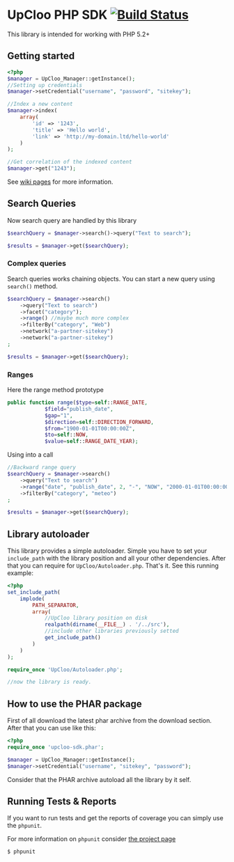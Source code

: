 # UpCloo PHP SDK [![Build Status](https://secure.travis-ci.org/wdalmut/upcloo-php-sdk.png)](http://travis-ci.org/wdalmut/upcloo-php-sdk?branch=master)

This library is intended for working with PHP 5.2+

## Getting started

```php
<?php
$manager = UpCloo_Manager::getInstance();
//Setting up credentials
$manager->setCredential("username", "password", "sitekey");

//Index a new content
$manager->index(
    array(
        'id' => '1243',
        'title' => 'Hello world',
        'link' => 'http://my-domain.ltd/hello-world'
    )
);

//Get correlation of the indexed content
$manager->get("1243");
```

See [wiki pages](upcloo-php-sdk/wiki) for more information.

## Search Queries

Now search query are handled by this library 

```php
$searchQuery = $manager->search()->query("Text to search");

$results = $manager->get($searchQuery);
```

### Complex queries

Search queries works chaining objects. You can start a new query
using ```search()``` method.

```php
$searchQuery = $manager->search()
    ->query("Text to search")
    ->facet("category");
    ->range() //maybe much more complex
    ->filterBy("category", "Web")
    ->network("a-partner-sitekey")
    ->network("a-partner-sitekey")
;

$results = $manager->get($searchQuery);
```

### Ranges 

Here the range method prototype

```php
public function range($type=self::RANGE_DATE, 
            $field="publish_date", 
            $gap="1", 
            $direction=self::DIRECTION_FORWARD, 
            $from="1900-01-01T00:00:00Z", 
            $to=self::NOW, 
            $value=self::RANGE_DATE_YEAR);
```

Using into a call

```php
//Backward range query
$searchQuery = $manager->search()
    ->query("Text to search")
    ->range("date", "publish_date", 2, "-", "NOW", "2000-01-01T00:00:00Z")
    ->filterBy("category", "meteo")
;

$results = $manager->get($searchQuery);
```

## Library autoloader

This library provides a simple autoloader. Simple you have
to set your ```include_path``` with the library position
and all your other dependencies. After that you can 
require for ```UpCloo/Autoloader.php```. That's it. See this
running example:

```php
<?php
set_include_path(
    implode(
        PATH_SEPARATOR,  
        array(
            //UpCloo library position on disk
            realpath(dirname(__FILE__) . '/../src'),
            //include other libraries previously setted
            get_include_path()
        )
    )
);

require_once 'UpCloo/Autoloader.php';

//now the library is ready.
```

## How to use the PHAR package

First of all download the latest phar archive from the download section.
After that you can use like this:

```php
<?php 
require_once 'upcloo-sdk.phar';

$manager = UpCloo_Manager::getInstance();
$manager->setCredential("username", "sitekey", "password");

```

Consider that the PHAR archive autoload all the library by it self.

## Running Tests & Reports

If you want to run tests and get the reports of coverage you can
simply use the ```phpunit```.

For more information on ```phpunit``` consider 
[the project page](http://www.phpunit.de/manual/current/en/) 

```
$ phpunit
```

